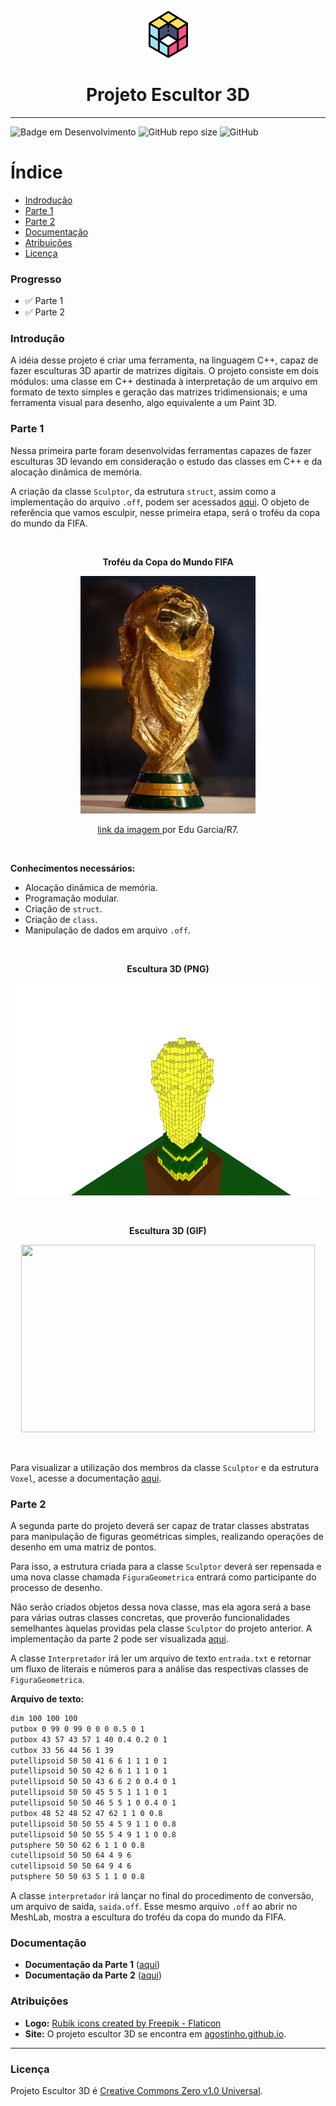 
<p align="center">
    <img width="75" height="75" src = "src/assets/readme/rubik.png">
    
</p>
    <h1 align="center"> Projeto Escultor 3D </h1>


---

![Badge em Desenvolvimento](http://img.shields.io/static/v1?label=STATUS&message=EM%20DESENVOLVIMENTO&color=GREEN&style=for-the-badge)  ![GitHub repo size](https://img.shields.io/github/repo-size/franssoares/Projeto-Escultor-3D?style=for-the-badge)    ![GitHub](https://img.shields.io/github/license/Franssoares/Projeto-Escultor-3D?style=for-the-badge)

# Índice 

* [Indrodução](#introdução)
* [Parte 1](#parte-1)
* [Parte 2](#parte-2)
* [Documentação](#documentação)
* [Atribuições](#atribuições)
* [Licença](#licença)


### Progresso

- :white_check_mark: Parte 1
- :white_check_mark: Parte 2

### Introdução
A idéia desse projeto é criar uma ferramenta, na linguagem C++, capaz de fazer esculturas 3D apartir de matrizes digitais. O projeto consiste em dois módulos: uma classe em C++ destinada à interpretação de um arquivo em formato de texto simples e geração das matrizes tridimensionais; e uma ferramenta visual para desenho, algo equivalente a um Paint 3D.

### Parte 1
Nessa primeira parte foram desenvolvidas ferramentas capazes de fazer esculturas 3D levando em consideração o estudo das classes em C++ e da alocação dinâmica de memória. 

A criação da classe `Sculptor`, da estrutura `struct`, assim como a implementação do arquivo `.off`, podem ser acessados [aqui](https://github.com/franssoares/Projeto-Escultor-3D/tree/main/parte1). O objeto de referência que vamos esculpir, nesse primeira etapa, será o troféu da copa do mundo da FIFA.


<br>

<p align="center">
    <b>Troféu da Copa do Mundo FIFA</b>
</p>

<p align="center">
    <img 
    width="280" 
    height="380"
    src="src\assets\readme\trofeu.png">
</p>

<p align="center">
    <a  
        href="https://www.r7.com/B1nQ" 
        tittle= "Troféu da copa do mundo FIFA">link da imagem 
        </a>
    por Edu Garcia/R7.
</p>

<br>


**Conhecimentos necessários:**
- Alocação dinâmica de memória.
- Programação modular.
- Criação de `struct`.
- Criação de `class`.
- Manipulação de dados em arquivo `.off`.


<br>

<p align="center">
    <b>Escultura 3D (PNG)</b>
</p>
<p align="center">
    <img 
    width="500" 
    height="340" 
    src = "src/assets/readme/snapshot02.png">
</p>

<br>

<p align="center">
    <b>Escultura 3D (GIF)</b>
</p>
<p align="center">
    <img 
    width="470" 
    height="300" 
    src = "src/assets/readme/imagem.gif">
</p>

<br>


Para visualizar a utilização dos membros da classe `Sculptor` e da estrutura `Voxel`, acesse a documentação [aqui](#documentação).

### Parte 2

A segunda parte do projeto deverá ser capaz de tratar classes abstratas para manipulação de figuras geométricas simples, realizando operações de desenho em uma matriz de pontos.

Para isso, a estrutura criada para a classe `Sculptor` deverá ser repensada e uma nova classe chamada `FiguraGeometrica` entrará como participante do processo de desenho.

Não serão criados objetos dessa nova classe, mas ela agora será a base para várias outras classes concretas, que proverão funcionalidades semelhantes àquelas providas pela classe `Sculptor` do projeto anterior. A implementação da parte 2 pode ser visualizada [aqui](https://github.com/franssoares/Projeto-Escultor-3D/tree/main/parte2).

A classe `Interpretador` irá ler um arquivo de texto `entrada.txt` e retornar um
fluxo de literais e números para a análise das respectivas classes de `FiguraGeometrica`.


**Arquivo de texto:**

``` txt
dim 100 100 100
putbox 0 99 0 99 0 0 0 0.5 0 1
putbox 43 57 43 57 1 40 0.4 0.2 0 1
cutbox 33 56 44 56 1 39
putellipsoid 50 50 41 6 6 1 1 1 0 1
putellipsoid 50 50 42 6 6 1 1 1 0 1
putellipsoid 50 50 43 6 6 2 0 0.4 0 1
putellipsoid 50 50 45 5 5 1 1 1 0 1
putellipsoid 50 50 46 5 5 1 0 0.4 0 1
putbox 48 52 48 52 47 62 1 1 0 0.8
putellipsoid 50 50 55 4 5 9 1 1 0 0.8
putellipsoid 50 50 55 5 4 9 1 1 0 0.8
putsphere 50 50 62 6 1 1 0 0.8
cutellipsoid 50 50 64 4 9 6
cutellipsoid 50 50 64 9 4 6
putsphere 50 50 63 5 1 1 0 0.8
```

A classe `interpretador` irá lançar no final do procedimento de conversão, um arquivo de saida, `saida.off`. Esse mesmo arquivo `.off` ao abrir no MeshLab, mostra a escultura do troféu da copa do mundo da FIFA.

### Documentação

* **Documentação da Parte 1** ([aqui](https://franssoares.github.io/parte1/))
* **Documentação da Parte 2** ([aqui](https://franssoares.github.io/parte2/))

### Atribuições
* **Logo:** <a href="https://www.flaticon.com/free-icons/rubik" title="rubik icons">Rubik icons created by Freepik - Flaticon</a>
* **Site:** O projeto escultor 3D se encontra em <a href="https://agostinhobritojr.github.io/curso/progav-dca1202/escultor.html" title="site do professor">agostinho.github.io</a>.

---
### Licença

Projeto Escultor 3D é [Creative Commons Zero v1.0 Universal](https://github.com/Franssoares/Projeto-Escultor-3D/blob/main/license).